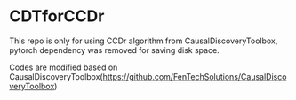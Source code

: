 # CDTforCCDr

This repo is only for using CCDr algorithm from CausalDiscoveryToolbox, pytorch dependency was removed for saving disk space.

Codes are modified based on CausalDiscoveryToolbox(https://github.com/FenTechSolutions/CausalDiscoveryToolbox)

